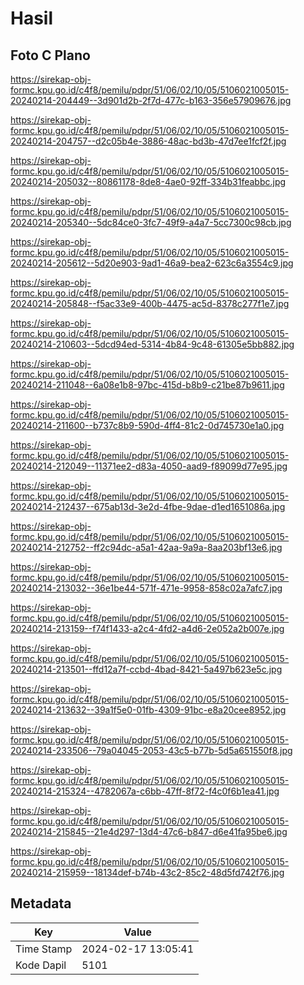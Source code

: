 # Hasil

## Foto C Plano

https://sirekap-obj-formc.kpu.go.id/c4f8/pemilu/pdpr/51/06/02/10/05/5106021005015-20240214-204449--3d901d2b-2f7d-477c-b163-356e57909676.jpg

https://sirekap-obj-formc.kpu.go.id/c4f8/pemilu/pdpr/51/06/02/10/05/5106021005015-20240214-204757--d2c05b4e-3886-48ac-bd3b-47d7ee1fcf2f.jpg

https://sirekap-obj-formc.kpu.go.id/c4f8/pemilu/pdpr/51/06/02/10/05/5106021005015-20240214-205032--80861178-8de8-4ae0-92ff-334b31feabbc.jpg

https://sirekap-obj-formc.kpu.go.id/c4f8/pemilu/pdpr/51/06/02/10/05/5106021005015-20240214-205340--5dc84ce0-3fc7-49f9-a4a7-5cc7300c98cb.jpg

https://sirekap-obj-formc.kpu.go.id/c4f8/pemilu/pdpr/51/06/02/10/05/5106021005015-20240214-205612--5d20e903-9ad1-46a9-bea2-623c6a3554c9.jpg

https://sirekap-obj-formc.kpu.go.id/c4f8/pemilu/pdpr/51/06/02/10/05/5106021005015-20240214-205848--f5ac33e9-400b-4475-ac5d-8378c277f1e7.jpg

https://sirekap-obj-formc.kpu.go.id/c4f8/pemilu/pdpr/51/06/02/10/05/5106021005015-20240214-210603--5dcd94ed-5314-4b84-9c48-61305e5bb882.jpg

https://sirekap-obj-formc.kpu.go.id/c4f8/pemilu/pdpr/51/06/02/10/05/5106021005015-20240214-211048--6a08e1b8-97bc-415d-b8b9-c21be87b9611.jpg

https://sirekap-obj-formc.kpu.go.id/c4f8/pemilu/pdpr/51/06/02/10/05/5106021005015-20240214-211600--b737c8b9-590d-4ff4-81c2-0d745730e1a0.jpg

https://sirekap-obj-formc.kpu.go.id/c4f8/pemilu/pdpr/51/06/02/10/05/5106021005015-20240214-212049--11371ee2-d83a-4050-aad9-f89099d77e95.jpg

https://sirekap-obj-formc.kpu.go.id/c4f8/pemilu/pdpr/51/06/02/10/05/5106021005015-20240214-212437--675ab13d-3e2d-4fbe-9dae-d1ed1651086a.jpg

https://sirekap-obj-formc.kpu.go.id/c4f8/pemilu/pdpr/51/06/02/10/05/5106021005015-20240214-212752--ff2c94dc-a5a1-42aa-9a9a-8aa203bf13e6.jpg

https://sirekap-obj-formc.kpu.go.id/c4f8/pemilu/pdpr/51/06/02/10/05/5106021005015-20240214-213032--36e1be44-571f-471e-9958-858c02a7afc7.jpg

https://sirekap-obj-formc.kpu.go.id/c4f8/pemilu/pdpr/51/06/02/10/05/5106021005015-20240214-213159--f74f1433-a2c4-4fd2-a4d6-2e052a2b007e.jpg

https://sirekap-obj-formc.kpu.go.id/c4f8/pemilu/pdpr/51/06/02/10/05/5106021005015-20240214-213501--ffd12a7f-ccbd-4bad-8421-5a497b623e5c.jpg

https://sirekap-obj-formc.kpu.go.id/c4f8/pemilu/pdpr/51/06/02/10/05/5106021005015-20240214-213632--39a1f5e0-01fb-4309-91bc-e8a20cee8952.jpg

https://sirekap-obj-formc.kpu.go.id/c4f8/pemilu/pdpr/51/06/02/10/05/5106021005015-20240214-233506--79a04045-2053-43c5-b77b-5d5a651550f8.jpg

https://sirekap-obj-formc.kpu.go.id/c4f8/pemilu/pdpr/51/06/02/10/05/5106021005015-20240214-215324--4782067a-c6bb-47ff-8f72-f4c0f6b1ea41.jpg

https://sirekap-obj-formc.kpu.go.id/c4f8/pemilu/pdpr/51/06/02/10/05/5106021005015-20240214-215845--21e4d297-13d4-47c6-b847-d6e41fa95be6.jpg

https://sirekap-obj-formc.kpu.go.id/c4f8/pemilu/pdpr/51/06/02/10/05/5106021005015-20240214-215959--18134def-b74b-43c2-85c2-48d5fd742f76.jpg


## Metadata

| Key        | Value               |
| ---------- | ------------------- |
| Time Stamp | 2024-02-17 13:05:41 |
| Kode Dapil | 5101                |



